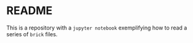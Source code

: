 # README

This is a repository with a `jupyter notebook` exemplifying how to read a series of `brick` files.
